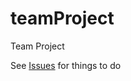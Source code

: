 # teamProject
Team Project

See [Issues](https://github.com/DankZ-CpS230Team/teamProject/issues) for things to do
